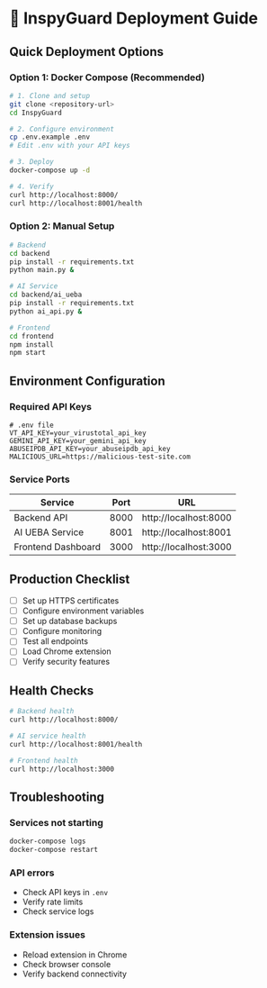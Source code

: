 # 🚀 InspyGuard Deployment Guide

## Quick Deployment Options

### Option 1: Docker Compose (Recommended)

```bash
# 1. Clone and setup
git clone <repository-url>
cd InspyGuard

# 2. Configure environment
cp .env.example .env
# Edit .env with your API keys

# 3. Deploy
docker-compose up -d

# 4. Verify
curl http://localhost:8000/
curl http://localhost:8001/health
```

### Option 2: Manual Setup

```bash
# Backend
cd backend
pip install -r requirements.txt
python main.py &

# AI Service
cd backend/ai_ueba
pip install -r requirements.txt
python ai_api.py &

# Frontend
cd frontend
npm install
npm start
```

## Environment Configuration

### Required API Keys

```env
# .env file
VT_API_KEY=your_virustotal_api_key
GEMINI_API_KEY=your_gemini_api_key
ABUSEIPDB_API_KEY=your_abuseipdb_api_key
MALICIOUS_URL=https://malicious-test-site.com
```

### Service Ports

| Service | Port | URL |
|---------|------|-----|
| Backend API | 8000 | http://localhost:8000 |
| AI UEBA Service | 8001 | http://localhost:8001 |
| Frontend Dashboard | 3000 | http://localhost:3000 |

## Production Checklist

- [ ] Set up HTTPS certificates
- [ ] Configure environment variables
- [ ] Set up database backups
- [ ] Configure monitoring
- [ ] Test all endpoints
- [ ] Load Chrome extension
- [ ] Verify security features

## Health Checks

```bash
# Backend health
curl http://localhost:8000/

# AI service health  
curl http://localhost:8001/health

# Frontend health
curl http://localhost:3000
```

## Troubleshooting

### Services not starting
```bash
docker-compose logs
docker-compose restart
```

### API errors
- Check API keys in `.env`
- Verify rate limits
- Check service logs

### Extension issues
- Reload extension in Chrome
- Check browser console
- Verify backend connectivity
